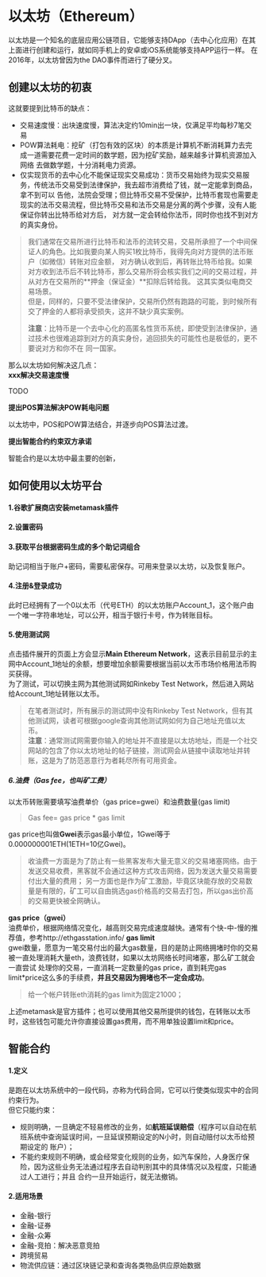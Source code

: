 # 以太坊（Ethereum）

以太坊是一个知名的底层应用公链项目，它能够支持DApp（去中心化应用）在其上面进行创建和运行，就如同手机上的安卓或iOS系统能够支持APP运行一样。
在2016年，以太坊曾因为the DAO事件而进行了硬分叉。

## 创建以太坊的初衷

这就要提到比特币的缺点：
- 交易速度慢：出块速度慢，算法决定约10min出一块，仅满足平均每秒7笔交易
- POW算法耗电：挖矿（打包有效的区块）的本质是计算机不断消耗算力去完成一道需要花费一定时间的数学题，因为挖矿奖励，越来越多计算机资源加入网络
去做数学题，十分消耗电力资源。
- 仅实现货币的去中心化不能保证现实交易成功：货币交易始终为现实交易服务，传统法币交易受到法律保护，我去超市消费给了钱，就一定能拿到商品，拿不到可以
告他，法院会受理；但比特币交易不受保护，比特币套现也需要走现实的法币交易流程，但比特币交易和法币交易是分离的两个步骤，没有人能保证你转出比特币给对方后，
对方就一定会转给你法币，同时你也找不到对方的真实身份。
>我们通常在交易所进行比特币和法币的流转交易，交易所承担了一个中间保证人的角色。比如我要向某人购买1枚比特币，我得先向对方提供的法币账户（如微信）转账对应金额，
> 对方确认收到后，再转账比特币给我。如果对方收到法币后不转比特币，那么交易所将会核实我们之间的交易过程，并从对方在交易所的**押金（保证金）**扣除后转给我。
> 这其实类似电商交易场景。  
> 但是，同样的，只要不受法律保护，交易所仍然有跑路的可能，到时候所有交了押金的人都将承受损失，这并不缺少真实案例。  
> 
> **注意**：比特币是一个去中心化的高匿名性货币系统，即使受到法律保护，通过技术也很难追踪到对方的真实身份，追回损失的可能性也是极低的，更不要说对方和你不在
> 同一国家。

那么以太坊如何解决这几点：  
**xxx解决交易速度慢**  

TODO

**提出POS算法解决POW耗电问题**

以太坊中，POS和POW算法结合，并逐步向POS算法过渡。

**提出智能合约约束双方承诺**

智能合约是以太坊中最主要的创新，

## 如何使用以太坊平台

#### 1.谷歌扩展商店安装metamask插件
#### 2.设置密码
#### 3.获取平台根据密码生成的多个助记词组合
助记词相当于账户+密码，需要私密保存。可用来登录以太坊，以及恢复账户。
#### 4.注册&登录成功
此时已经拥有了一个0以太币（代号ETH）的以太坊账户Account_1，这个账户由一个唯一字符串地址，可以公开，相当于银行卡号，作为转账目标。
#### 5.使用测试网
点击插件展开的页面上方会显示**Main Ethereum Network**，这表示目前显示的主网中Account_1地址的余额，想要增加余额需要根据当前以太币市场价格用法币购买获得。  
为了测试，可以切换主网为其他测试网如Rinkeby Test Network，然后进入网站给Account_1地址转账以太币。
>在笔者测试时，所有展示的测试网中没有Rinkeby Test Network，但有其他测试网，读者可根据google查询其他测试网如何为自己地址充值以太币。  
> **注意**：通常测试网需要你输入的地址并不直接是以太坊地址，而是一个社交网站的包含了你以太坊地址的帖子链接，测试网会从链接中读取地址并转账，这是为了防范恶意行为者耗尽所有可用资金。

##### 6.油费（Gas fee，也叫矿工费）
以太币转账需要填写油费单价（gas price=gwei）和油费数量(gas limit)  
>Gas fee= gas price * gas limit

gas price也叫做**Gwei**表示gas最小单位，1Gwei等于0.000000001ETH(1ETH=10亿Gwei)。
>收油费一方面是为了防止有一些黑客发布大量无意义的交易堵塞网络。由于发送交易收费，黑客就不会通过这种方式攻击网络，因为发送大量交易需要付出大量的费用；
> 另一方面也是作为矿工激励，毕竟区块能存放的交易数量是有限的，矿工可以自由挑选gas价格高的交易去打包，所以gas出价高的交易更快被全网确认。

**gas price（gwei）**  
油费单价，根据网络情况变化，越高则交易完成速度越快。通常有个快-中-慢的推荐值，参考http://ethgasstation.info/
**gas limit**  
gwei数量，愿意为一笔交易付出的最大gas数量，目的是防止网络拥堵时你的交易被一直处理消耗大量eth，浪费钱财，如果以太坊网络长时间堵塞，那么矿工就会一直尝试
处理你的交易，一直消耗一定数量的gas price，直到耗完gas limit*price这么多的手续费，**并且交易因为拥堵也不一定会成功**。
>给一个帐户转账eth消耗的gas limit为固定21000；

上述metamask是官方插件；也可以使用其他交易所提供的钱包，在转账以太币时，这些钱包可能允许你直接设置gas费用，而不用单独设置limit和price。

## 智能合约

#### 1.定义
是跑在以太坊系统中的一段代码，亦称为代码合同，它可以行使类似现实中的合同约束行为。  
但它只能约束：
- 规则明确，一旦确定不轻易修改的业务，如**航班延误赔偿**（程序可以自动在航班系统中查询延误时间，一旦延误预期设定的N小时，则自动赔付以太币给预期设定的
账户）；
- 不能约束规则不明确，或会经常变化规则的业务，如汽车保险，人身医疗保险，因为这些业务无法通过程序去自动判别其中的具体情况以及程度，只能通过人工进行；并且
合约一旦开始运行，就无法撤销。

#### 2.适用场景

- 金融-银行
- 金融-证券
- 金融-众筹
- 金融-竞拍：解决恶意竞拍
- 跨境贸易
- 物流供应链：通过区块链记录和查询各类物品供应原始数据